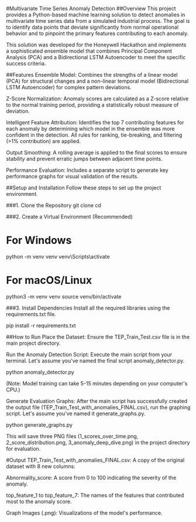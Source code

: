 #Multivariate Time Series Anomaly Detection
##Overview
This project provides a Python-based machine learning solution to detect anomalies in multivariate time series data from a simulated industrial process. The goal is to identify data points that deviate significantly from normal operational behavior and to pinpoint the primary features contributing to each anomaly.

This solution was developed for the Honeywell Hackathon and implements a sophisticated ensemble model that combines Principal Component Analysis (PCA) and a Bidirectional LSTM Autoencoder to meet the specific success criteria.

##Features
Ensemble Model: Combines the strengths of a linear model (PCA) for structural changes and a non-linear temporal model (Bidirectional LSTM Autoencoder) for complex pattern deviations.

Z-Score Normalization: Anomaly scores are calculated as a Z-score relative to the normal training period, providing a statistically robust measure of deviation.

Intelligent Feature Attribution: Identifies the top 7 contributing features for each anomaly by determining which model in the ensemble was more confident in the detection. All rules for ranking, tie-breaking, and filtering (>1% contribution) are applied.

Output Smoothing: A rolling average is applied to the final scores to ensure stability and prevent erratic jumps between adjacent time points.

Performance Evaluation: Includes a separate script to generate key performance graphs for visual validation of the results.

##Setup and Installation
Follow these steps to set up the project environment.

###1. Clone the Repository
git clone <your-repository-url>
cd <your-repository-name>

###2. Create a Virtual Environment (Recommended)
# For Windows
python -m venv venv
venv\Scripts\activate

# For macOS/Linux
python3 -m venv venv
source venv/bin/activate

###3. Install Dependencies
Install all the required libraries using the requirements.txt file.

pip install -r requirements.txt

##How to Run
Place the Dataset: Ensure the TEP_Train_Test.csv file is in the main project directory.

Run the Anomaly Detection Script: Execute the main script from your terminal. Let's assume you've named the final script anomaly_detector.py.

python anomaly_detector.py

(Note: Model training can take 5-15 minutes depending on your computer's CPU.)

Generate Evaluation Graphs: After the main script has successfully created the output file (TEP_Train_Test_with_anomalies_FINAL.csv), run the graphing script. Let's assume you've named it generate_graphs.py.

python generate_graphs.py

This will save three PNG files (1_scores_over_time.png, 2_score_distribution.png, 3_anomaly_deep_dive.png) in the project directory for evaluation.

#Output
TEP_Train_Test_with_anomalies_FINAL.csv: A copy of the original dataset with 8 new columns:

Abnormality_score: A score from 0 to 100 indicating the severity of the anomaly.

top_feature_1 to top_feature_7: The names of the features that contributed most to the anomaly score.

Graph Images (.png): Visualizations of the model's performance.
